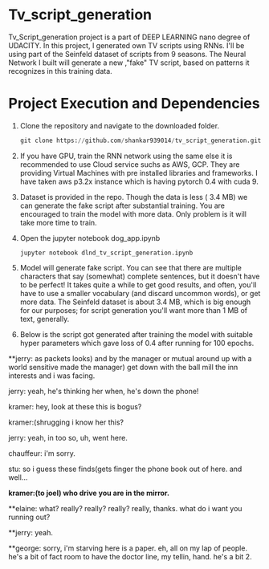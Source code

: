 # Tv_script_generation

Tv_Script_generation project is a part of DEEP LEARNING nano degree of UDACITY. In this project, I generated own TV scripts using RNNs. I'll be using part of the Seinfeld dataset of scripts from 9 seasons. The Neural Network I built will generate a new ,"fake" TV script, based on patterns it recognizes in this training data.

# Project Execution and Dependencies

 1) Clone the repository and navigate to the downloaded folder.
 
     ``` python
     git clone https://github.com/shankar939014/tv_script_generation.git
     
     ```
 
 2) If you have GPU, train the RNN network using the same else it is recommended to use Cloud service suchs as AWS, GCP. They are providing
     Virtual Machines with pre installed libraries and frameworks. I have taken aws p3.2x instance which is having pytorch 0.4 with cuda 9.
     
 3) Dataset is provided in the repo. Though the data is less ( 3.4 MB) we can generate the fake script after substantial training. You are          encouraged to train the model with more data. Only problem is it will take more time to train.
 
 4) Open the jupyter notebook dog_app.ipynb
  
      ```
      jupyter notebook dlnd_tv_script_generation.ipynb
      
      ```
 5) Model will generate fake script. You can see that there are multiple characters that say (somewhat) complete sentences, but it doesn't have to be perfect! It takes quite a while to get good results, and often, you'll have to use a smaller vocabulary (and discard uncommon words), or get more data. The Seinfeld dataset is about 3.4 MB, which is big enough for our purposes; for script generation you'll want more than 1 MB of text, generally.
 
 6) Below is the script got generated after training the model with suitable hyper parameters which gave loss of 0.4 after running for 100 epochs.
 
 
 **jerry: as packets looks) and by the manager or mutual around up with a world sensitive made the manager) get down with the ball mill the inn interests and i was facing.

jerry: yeah, he's thinking her when, he's down the phone!

kramer: hey, look at these this is bogus?

kramer:(shrugging i know her this?

jerry: yeah, in too so, uh, went here.

chauffeur: i'm sorry.

stu: so i guess these finds(gets finger the phone book out of here. and well...

**kramer:(to joel) who drive you are in the mirror.**

**elaine: what? really? really? really? really, thanks. what do i want you running out?

**jerry: yeah.

**george: sorry, i'm starving here is a paper. eh, all on my lap of people. he's a bit of fact room to have the doctor line, my tellin, hand. he's a bit 2.
    

